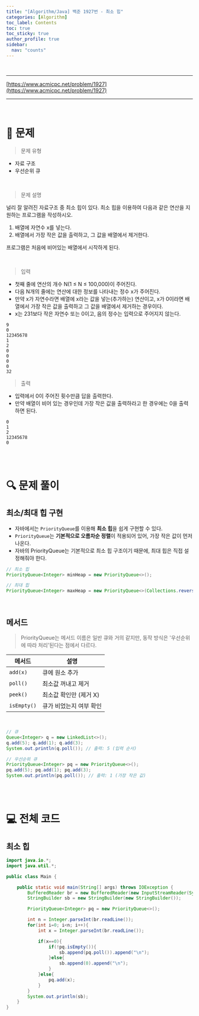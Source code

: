 ```yaml
---
title: "[Algorithm/Java] 백준 1927번 - 최소 힙"
categories: [Algorithm]
toc_label: Contents
toc: true
toc_sticky: true
author_profile: true
sidebar:
  nav: "counts"
---
```


<br>

---

[https://www.acmicpc.net/problem/1927](https://www.acmicpc.net/problem/1927)

---

<br>

# 📌 문제

> 문제 유형

- 자료 구조
- 우선순위 큐

<br>

> 문제 설명

널리 잘 알려진 자료구조 중 최소 힙이 있다. 최소 힙을 이용하여 다음과 같은 연산을 지원하는 프로그램을 작성하시오.

1. 배열에 자연수 x를 넣는다.
2. 배열에서 가장 작은 값을 출력하고, 그 값을 배열에서 제거한다.

프로그램은 처음에 비어있는 배열에서 시작하게 된다.

<br>

> 입력

- 첫째 줄에 연산의 개수 N(1 ≤ N ≤ 100,000)이 주어진다.
- 다음 N개의 줄에는 연산에 대한 정보를 나타내는 정수 x가 주어진다.
- 만약 x가 자연수라면 배열에 x라는 값을 넣는(추가하는) 연산이고, x가 0이라면 배열에서 가장 작은 값을 출력하고 그 값을 배열에서 제거하는 경우이다.
- x는 231보다 작은 자연수 또는 0이고, 음의 정수는 입력으로 주어지지 않는다.

```
9
0
12345678
1
2
0
0
0
0
32
```

> 출력

- 입력에서 0이 주어진 횟수만큼 답을 출력한다.
- 만약 배열이 비어 있는 경우인데 가장 작은 값을 출력하라고 한 경우에는 0을 출력하면 된다.

```
0
1
2
12345678
0
```

<br><br>

# 🔍 문제 풀이

## 최소/최대 힙 구현

- 자바에서는 `PriorityQueue`를 이용해 **최소 힙**을 쉽게 구현할 수 있다.
- `PriorityQueue`는 **기본적으로 오름차순 정렬**이 적용되어 있어, 가장 작은 값이 먼저 나온다.
- 자바의 PriorityQueue는 기본적으로 최소 힙 구조이기 때문에, 최대 힙은 직접 설정해줘야 한다.

```java
// 최소 힙
PriorityQueue<Integer> minHeap = new PriorityQueue<>();

// 최대 힙
PriorityQueue<Integer> maxHeap = new PriorityQueue<>(Collections.reverseOrder());
```

<br>

## 메서드

> PriorityQueue는 메서드 이름은 일반 큐와 거의 같지만, 동작 방식은 '우선순위에 따라 처리'된다는 점에서 다르다.

| 메서드      | 설명                    |
| ----------- | ----------------------- |
| `add(x)`    | 큐에 원소 추가          |
| `poll()`    | 최소값 꺼내고 제거      |
| `peek()`    | 최소값 확인만 (제거 X)  |
| `isEmpty()` | 큐가 비었는지 여부 확인 |

<br>

```java
// 큐
Queue<Integer> q = new LinkedList<>();
q.add(5); q.add(1); q.add(3);
System.out.println(q.poll()); // 출력: 5 (입력 순서)

// 우선순위 큐
PriorityQueue<Integer> pq = new PriorityQueue<>();
pq.add(5); pq.add(1); pq.add(3);
System.out.println(pq.poll()); // 출력: 1 (가장 작은 값)

```

<br><br>

# 💻 전체 코드

## 최소 힙

```java
import java.io.*;
import java.util.*;

public class Main {

    public static void main(String[] args) throws IOException {
        BufferedReader br = new BufferedReader(new InputStreamReader(System.in));
        StringBuilder sb = new StringBuilder(new StringBuilder());

        PriorityQueue<Integer> pq = new PriorityQueue<>();

        int n = Integer.parseInt(br.readLine());
        for(int i=0; i<n; i++){
            int x = Integer.parseInt(br.readLine());

            if(x==0){
                if(!pq.isEmpty()){
                    sb.append(pq.poll()).append("\n");
                }else{
                    sb.append(0).append("\n");
                }
            }else{
                pq.add(x);
            }
        }
        System.out.println(sb);
    }
}
```

<br>
